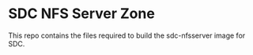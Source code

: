 # SDC NFS Server Zone

This repo contains the files required to build the sdc-nfsserver image for SDC.

